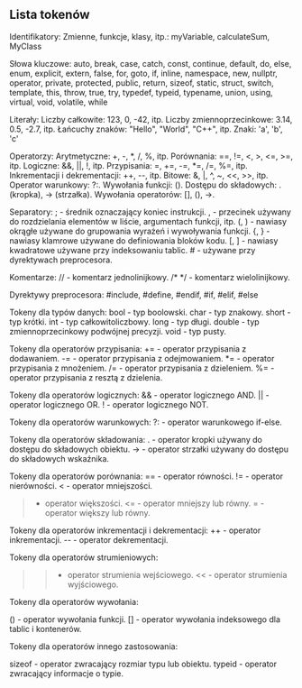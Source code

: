 ## Lista tokenów

<!---
| Token           | Znaczenie                                             |
|-----------------|-------------------------------------------------------|
| Identifikatory  | Zmienne, funkcje, klasy, itp.                          |
| Słowa kluczowe  | Auto, break, case, catch, const, continue, itp.        |
| Literały        | Liczby całkowite, liczby zmiennoprzecinkowe, itp.      |
| Operator: &&    | Operator logicznego AND                                |
| Operator: \|\|  | Operator logicznego OR                                 |
| Operator: !     | Operator logicznego NOT                                |
| Operator: ==    | Operator równości                                     |
| Operator: !=    | Operator nierówności                                  |
| Operator: <     | Operator mniejszości                                  |
| Operator: >     | Operator większości                                   |
| Operator: <=    | Operator mniejszy lub równy                           |
| Operator: >=    | Operator większy lub równy                            |
| Operator: ++    | Operator inkrementacji                                |
| Operator: --    | Operator dekrementacji                                |
| Operator: <<    | Operator strumienia wyjściowego                        |
| Operator: >>    | Operator strumienia wejściowego                        |
| Operator: ()    | Operator wywołania funkcji                            |
| Operator: []    | Operator wywołania indeksowego dla tablic i kontenerów |
| Operator: .     | Operator kropki używany do dostępu do składowych obiektu |
| Operator: ->    | Operator strzałki używany do dostępu do składowych wskaźnika |
| Operator: +=    | Operator przypisania z dodawaniem                      |
| Operator: -=    | Operator przypisania z odejmowaniem                    |
| Operator: *=    | Operator przypisania z mnożeniem                       |
| Operator: /=    | Operator przypisania z dzieleniem                      |
| Operator: %=    | Operator przypisania z resztą z dzielenia              |
| Operator: <<=   | Operator przypisania z przesunięciem bitowym w lewo     |
| Operator: >>=   | Operator przypisania z przesunięciem bitowym w prawo    |
| Operator: &=    | Operator przypisania z operacją bitowego AND           |
| Operator: \|=   | Operator przypisania z operacją bitowego OR            |
| Operator: ^=    | Operator przypisania z operacją bitowego XOR           |
| Operator: sizeof | Operator zwracający rozmiar typu lub obiektu           |
| Operator: typeid | Operator zwracający informacje o typie                 |
| Inne tokeny     | Pozostałe tokeny, których znaczenie zależy od kontekstu |



-->







Identifikatory:
   Zmienne, funkcje, klasy, itp.: myVariable, calculateSum, MyClass

Słowa kluczowe:
   auto, break, case, catch, const, continue, default, do, else, enum, explicit, extern, false, for, goto, if, inline, namespace, new, nullptr, operator, private, protected, public, return, sizeof, static, struct, switch, template, this, throw, true, try, typedef, typeid, typename, union, using, virtual, void, volatile, while

Literały:
   Liczby całkowite: 123, 0, -42, itp.
   Liczby zmiennoprzecinkowe: 3.14, 0.5, -2.7, itp.
   Łańcuchy znaków: "Hello", "World", "C++", itp.
   Znaki: 'a', 'b', 'c'

Operatorzy:
   Arytmetyczne: +, -, *, /, %, itp.
   Porównania: ==, !=, <, >, <=, >=, itp.
   Logiczne: &&, ||, !, itp.
   Przypisania: =, +=, -=, *=, /=, %=, itp.
   Inkrementacji i dekrementacji: ++, --, itp.
   Bitowe: &, |, ^, ~, <<, >>, itp.
   Operator warunkowy: ?:.
   Wywołania funkcji: ().
   Dostępu do składowych: . (kropka), -> (strzałka).
   Wywołania operatorów: [], (), ->.

Separatory:
   ; - średnik oznaczający koniec instrukcji.
   , - przecinek używany do rozdzielania elementów w liście, argumentach funkcji, itp.
   (, ) - nawiasy okrągłe używane do grupowania wyrażeń i wywoływania funkcji.
   {, } - nawiasy klamrowe używane do definiowania bloków kodu.
   [, ] - nawiasy kwadratowe używane przy indeksowaniu tablic.
   \# - używane przy dyrektywach preprocesora.

Komentarze:
   // - komentarz jednolinijkowy.
   /* */ - komentarz wielolinijkowy.

Dyrektywy preprocesora:
   #include, #define, #endif, #if, #elif, #else


Tokeny dla typów danych:
   bool - typ boolowski.
   char - typ znakowy.
   short - typ krótki.
   int - typ całkowitoliczbowy.
   long - typ długi.
   double - typ zmiennoprzecinkowy podwójnej precyzji.
   void - typ pusty.

Tokeny dla operatorów przypisania:
   += - operator przypisania z dodawaniem.
   -= - operator przypisania z odejmowaniem.
   *= - operator przypisania z mnożeniem.
   /= - operator przypisania z dzieleniem.
   %= - operator przypisania z resztą z dzielenia.

Tokeny dla operatorów logicznych:
   && - operator logicznego AND.
   || - operator logicznego OR.
   ! - operator logicznego NOT.

Tokeny dla operatorów warunkowych:
   ?: - operator warunkowego if-else.

Tokeny dla operatorów składowania:
   . - operator kropki używany do dostępu do składowych obiektu.
   -> - operator strzałki używany do dostępu do składowych wskaźnika.

Tokeny dla operatorów porównania:
   == - operator równości.
   != - operator nierówności.
   < - operator mniejszości.
   > - operator większości.
   <= - operator mniejszy lub równy.
   >= - operator większy lub równy.

Tokeny dla operatorów inkrementacji i dekrementacji:
   ++ - operator inkrementacji.
   -- - operator dekrementacji.

Tokeny dla operatorów strumieniowych:
   >> - operator strumienia wejściowego.
   << - operator strumienia wyjściowego.

Tokeny dla operatorów wywołania:

() - operator wywołania funkcji.
[] - operator wywołania indeksowego dla tablic i kontenerów.

Tokeny dla operatorów innego zastosowania:

sizeof - operator zwracający rozmiar typu lub obiektu.
typeid - operator zwracający informacje o typie.
